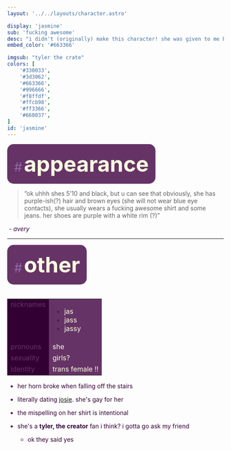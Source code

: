 ```yaml
---
layout: '../../layouts/character.astro'

display: 'jasmine'
sub: 'fucking awesome'
desc: "i didn't (originally) make this character! she was given to me by a friend of mine! jasmine is 21 years old and she works at burger king, shes a demon as u can tell by the horns.. not sure how one of them broke though…"
embed_color: '#663366'

imgsub: "tyler the crate"
colors: [
    '#330033',
    '#3d3062',
    '#663366',
    '#996666',
    '#f8ffdf',
    '#ffcb98',
    '#ff3366',
    '#660037',
]
id: 'jasmine'
---
```

<style>
    :root {
        --header-color: #102;
        --header-logo-color-1: #f8ffdf;
        --header-logo-color-2: #636;

        --col-bright: #f8ffdf;
        --col-light: #9366aa;
        --col-main: #636;
        --col-dim: #516;
        --col-dark: #303;

        --col-bg: #f8ffdf;
        --col-char-bg: #9366aa;

        --col-link: #636;
        --col-link-hover: #9366aa
    }

    html {
        color: var(--col-dark);
    }

    i {
        text-decoration: italic;
        color: var(--col-dim);
    }

    .white {
        color: var(--col-bright);
        background-color: var(--col-dark);
        padding: 3px;
        border-radius: 5px;
    }

    .black {
        color: #2f003e;
        background-color: var(--col-bright);
        padding: 3px;
        border-radius: 5px;
    }

    li::marker {
        color: var(--col-dim);  
    }

    table {
        color: var(--col-bright);
    }
    
    td {
        background-color: var(--col-main);
    }

    td.name {
        background-color: var(--col-dark);
        color: var(--col-main);
        box-shadow: unset;
        align-content: start;
    }
</style>

<section id="appearance" style="text-align: left">

<div style="background-color: var(--col-main); padding: 16px; border-radius: 15px; width: fit-content;">
<a style="text-decoration: none;" href="#appearance">
<span style="font-size: 30px; color: var(--col-light)">#</span>
<span style="font-weight: bolder; font-size: 50px; margin: 0; margin-top: 30px; color: var(--col-bright)">
appearance
</span>
</a>
</div>

> ”ok uhhh shes 5’10 and black, but u can see that obviously, she has purple-ish(?) hair and brown eyes (she will not wear blue eye contacts), she usually wears a fucking awesome shirt and some jeans. her shoes are purple with a white rim (?)”

*­                   - avery*

</section>

<hr>
<section id="other" style="text-align: left">

<div style="background-color: var(--col-main); padding: 16px; border-radius: 15px; width: fit-content;">
<a style="text-decoration: none;" href="#other">
<span style="font-size: 30px; color: var(--col-light)">#</span>
<span style="font-weight: bolder; font-size: 50px; margin: 0; margin-top: 30px; color: var(--col-bright)">
other
</span>
</a>
</div>

<br>
<table>

<tr>
    <td class="name">nicknames</td>
    <td>

- jas
- jass
- jassy

</td>
</tr>

<tr>
    <td class="name">pronouns</td>
    <td>she</td>
</tr>

<tr>
    <td class="name">sexuality</td>
    <td>girls?</td>
</tr>

<tr>
    <td class="name">identity</td>
    <td>trans female !!</td>
</tr>
</table>

- her horn broke when falling off the stairs

- literally dating [josie](/characters/josephine). she's gay for her

- the mispelling on her shirt is intentional

- she's a **tyler, the creator** fan i think? i gotta go ask my friend
    - ok they said yes

</section>